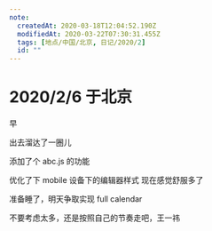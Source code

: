 ```yaml
---
note:
  createdAt: 2020-03-18T12:04:52.190Z
  modifiedAt: 2020-03-22T07:30:31.455Z
  tags: [地点/中国/北京, 日记/2020/2]
  id: ""
---
```


# 2020/2/6 于北京

<!-- @timer "date":"Thu Feb 06 2020 09:26:21 GMT+0800 (CST)" -->

早

<!-- @timer "date":"Thu Feb 06 2020 11:23:13 GMT+0800 (CST)","duration":"about 2 hours" -->

出去溜达了一圈儿

<!-- @timer "date":"Thu Feb 06 2020 20:01:25 GMT+0800 (CST)","duration":"about 9 hours" -->

添加了个 abc.js 的功能

<!-- @timer "date":"Thu Feb 06 2020 20:52:03 GMT+0800 (CST)","duration":"about 1 hour" -->

优化了下 mobile 设备下的编辑器样式
现在感觉舒服多了

<!-- @timer "date":"Thu Feb 06 2020 22:05:41 GMT+0800 (CST)","duration":"about 1 hour" -->

准备睡了，明天争取实现 full calendar

<!-- @timer "date":"Thu Feb 06 2020 22:28:09 GMT+0800 (CST)","duration":"22 minutes" -->

不要考虑太多，还是按照自己的节奏走吧，王一祎
